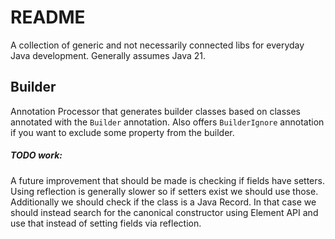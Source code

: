 # README

A collection of generic and not necessarily connected libs for everyday Java development.
Generally assumes Java 21.

## Builder
Annotation Processor that generates builder classes based on classes annotated with
the `Builder` annotation. Also offers `BuilderIgnore` annotation if you want to 
exclude some property from the builder.

##### **TODO work:** 
A future improvement that should be made is checking if fields have setters. Using reflection is generally
slower so if setters exist we should use those. Additionally we should check if the class is a Java Record. In that case
we should instead search for the canonical constructor using Element API and use that instead of setting fields via
reflection.
